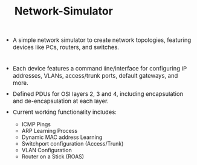 <h1>&emsp;Network-Simulator</h1> <br>

<ul>

<li style="font-size:15px; margin:10px 0;"> A simple network simulator to create network topologies, featuring devices like PCs, routers, and switches. </li> <br>
<li style="font-size:15px; margin:10px 0;"> Each device features a command line/interface for configuring IP addresses, VLANs, access/trunk ports, default gateways, and more. </li>
<li style="font-size:15px; margin:10px 0;"> Defined PDUs for OSI layers 2, 3 and 4, including encapsulation and de-encapsulation at each layer. </li>
<li style="font-size:15px; margin:10px 0;"> Current working functionality includes:</li>
    <ul>
        <li>ICMP Pings</li>
        <li>ARP Learning Process</li>
        <li>Dynamic MAC address Learning</li>
        <li>Switchport configuration (Access/Trunk)</li>
        <li>VLAN Configuration</li>
        <li>Router on a Stick (ROAS)</li>
    </ul>

</ul>
